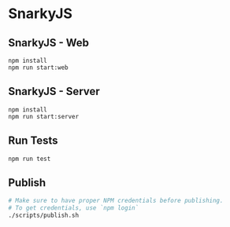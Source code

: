 # SnarkyJS

## SnarkyJS - Web

```
npm install
npm run start:web
```

## SnarkyJS - Server

```
npm install
npm run start:server
```

## Run Tests

```
npm run test
```

## Publish

```bash
# Make sure to have proper NPM credentials before publishing.
# To get credentials, use `npm login`
./scripts/publish.sh
```
